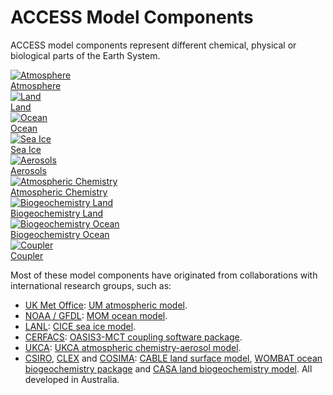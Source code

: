 # ACCESS Model Components

ACCESS model components represent different chemical, physical or biological parts of the Earth System.

<div class="card-container">
    <a href="/models/model_components/atmosphere" class="vertical-card aspect-ratio1to1">
        <div class="card-image-container">
            <img class="img-contain" src="/assets/component-logos/components-without-titles/ACCESS icon ATMOSPHERE.png" alt="Atmosphere"></img>
        </div>
        <div class="card-text-container bold">Atmosphere</div>
    </a>
    <a href="/models/model_components/land" class="vertical-card aspect-ratio1to1">
        <div class="card-image-container">
            <img class="img-contain" src="/assets/component-logos/components-without-titles/ACCESS icon LAND SURFACE.png" alt="Land"></img>
        </div>
        <div class="card-text-container bold">Land</div>
    </a>
    <a href="/models/model_components/ocean" class="vertical-card aspect-ratio1to1">
        <div class="card-image-container">
            <img class="img-contain" src="/assets/component-logos/components-without-titles/ACCESS icon OCEAN.png" alt="Ocean"></img>
        </div>
        <div class="card-text-container bold">Ocean</div>
    </a>
    <a href="/models/model_components/sea-ice" class="vertical-card aspect-ratio1to1">
        <div class="card-image-container">
            <img class="img-contain" src="/assets/component-logos/components-without-titles/ACCESS icon SEA ICE.png" alt="Sea Ice"></img>
        </div>
        <div class="card-text-container bold">Sea Ice</div>
    </a>
    <a href="/models/model_components/aerosols_atmospheric_chemistry" class="vertical-card aspect-ratio1to1">
        <div class="card-image-container">
            <img class="img-contain" src="/assets/component-logos/components-without-titles/ACCESS icon AEROSOLS.png" alt="Aerosols"></img>
        </div>
        <div class="card-text-container bold">Aerosols</div>
    </a>
    <a href="/models/model_components/aerosols_atmospheric_chemistry" class="vertical-card aspect-ratio1to1">
        <div class="card-image-container">
            <img class="img-contain" src="/assets/component-logos/components-without-titles/ACCESS icon ATMOSPHERIC CHEMISTRY.png" alt="Atmospheric Chemistry"></img>
        </div>
        <div class="card-text-container bold">Atmospheric Chemistry</div>
    </a>
    <a href="/models/model_components/bgc_land" class="vertical-card aspect-ratio1to1">
        <div class="card-image-container">
            <img class="img-contain" src="/assets/component-logos/components-without-titles/ACCESS icon BGC LAND.png" alt="Biogeochemistry Land"></img>
        </div>
        <div class="card-text-container bold">Biogeochemistry Land</div>
    </a>
    <a href="/models/model_components/bgc_ocean" class="vertical-card aspect-ratio1to1">
        <div class="card-image-container">
            <img class="img-contain" src="/assets/component-logos/components-without-titles/ACCESS icon BGC OCEAN.png" alt="Biogeochemistry Ocean"></img>
        </div>
        <div class="card-text-container bold">Biogeochemistry Ocean</div>
    </a>
    <a href="/models/model_components/coupler" class="vertical-card aspect-ratio1to1">
        <div class="card-image-container">
            <img class="img-contain" src="/assets/component-logos/components-without-titles/ACCESS icon COUPLER.png" alt="Coupler"></img>
        </div>
        <div class="card-text-container bold">Coupler</div>
    </a>
</div>

Most of these model components have originated from collaborations with international research groups, such as:

- [UK Met Office](https://www.metoffice.gov.uk): [UM atmospheric model](/models/model_components/atmosphere#unified-model-um).
- [NOAA / GFDL](https://www.gfdl.noaa.gov): [MOM ocean model](/models/model_components/ocean#modular-ocean-model-mom).
- [LANL](https://www.lanl.gov/): [CICE sea ice model](/models/model_components/sea-ice#cice).
- [CERFACS](https://cerfacs.fr/en/): [OASIS3-MCT coupling software package](/models/model_components/coupler#oasis3-mct).
- [UKCA](https://www.ukca.ac.uk): [UKCA atmospheric chemistry-aerosol model](/models/model_components/aerosols_atmospheric_chemistry#ukca).
- [CSIRO](https://www.csiro.au), [CLEX](https://www.climateextremes.org.au) and [COSIMA](http://www.cosima.org.au/): [CABLE land surface model](/models/model_components/land#cable), [WOMBAT ocean biogeochemistry package](/models/model_components/bgc_ocean#wombat) and [CASA land biogeochemistry model](/models/model_components/bgc_land#casa-cnp). All developed in Australia.